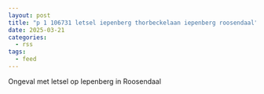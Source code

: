 ```yaml
---
layout: post
title: "p 1 106731 letsel iepenberg thorbeckelaan iepenberg roosendaal"
date: 2025-03-21
categories: 
  - rss
tags: 
  - feed
---
```


Ongeval met letsel op Iepenberg in Roosendaal
